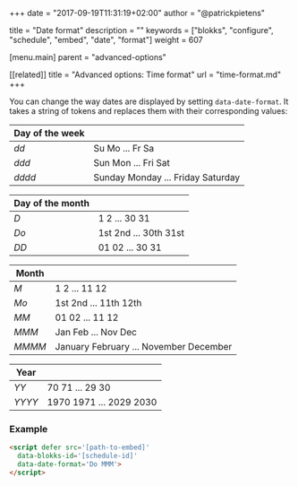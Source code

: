 +++
date            = "2017-09-19T11:31:19+02:00"
author          = "@patrickpietens"

title           = "Date format"
description     = ""
keywords        = ["blokks", "configure", "schedule", "embed", "date", "format"]
weight          = 607

[menu.main]
parent          = "advanced-options"

[[related]]
title = "Advanced options: Time format"
url = "time-format.md"
+++

You can change the way dates are displayed by setting `data-date-format`. It takes a string of tokens and replaces them with their corresponding values:

| Day of the week |   |
|-----------------|---|
| *dd* | Su Mo ... Fr Sa |
| *ddd*	| Sun Mon ... Fri Sat |
| *dddd* | Sunday Monday ... Friday Saturday |

| Day of the month |   |
|------------------|---|
| *D* | 1 2 ... 30 31 |
| *Do* | 1st 2nd ... 30th 31st |
| *DD* | 01 02 ... 30 31 |

| Month |   |
|-------|---|
| *M* | 1 2 ... 11 12 |
| *Mo* | 1st 2nd ... 11th 12th |
| *MM* | 01 02 ... 11 12 |
| *MMM* | Jan Feb ... Nov Dec |
| *MMMM* | January February ... November December |

| Year |   |
|------|---|
| *YY* | 70 71 ... 29 30 |
| *YYYY* | 1970 1971 ... 2029 2030 |
### Example

```html
<script	defer src='[path-to-embed]'
  data-blokks-id='[schedule-id]'
  data-date-format='Do MMM'>
</script>
```